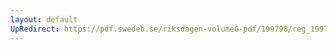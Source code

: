 ```yaml
---
layout: default
UpRedirect: https://pdf.swedeb.se/riksdagen-volumeG-pdf/199798/reg_199798/reg_199798_0213.pdf
---
```


